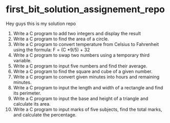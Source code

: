 # first_bit_solution_assignement_repo

Hey guys this is my solution repo
1. Write a C program to add two integers and display the result<br>
2. Write a C program to find the area of a circle.<br>
3. Write a C program to convert temperature from Celsius to Fahrenheit using the
formula:
F = (C *9/5) + 32<br>
4. Write a C program to swap two numbers using a temporary third variable.<br>
5. Write a C program to input five numbers and find their average.<br>
6. Write a C program to find the square and cube of a given number.<br>
7. Write a C program to convert given minutes into hours and remaining minutes.<br>
8. Write a C program to input the length and width of a rectangle and find its perimeter.<br>
9. Write a C program to input the base and height of a triangle and calculate its area.<br>
10. Write a C program to input marks of five subjects, find the total marks, and calculate
the percentage.<br>


